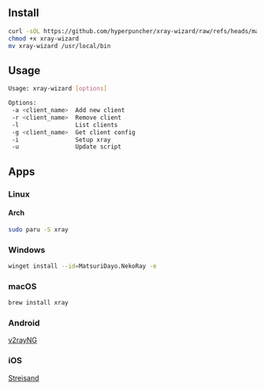 ## Install

```sh
curl -sOL https://github.com/hyperpuncher/xray-wizard/raw/refs/heads/main/xray-wizard
chmod +x xray-wizard
mv xray-wizard /usr/local/bin
```

## Usage

```sh
Usage: xray-wizard [options]

Options:
 -a <client_name>  Add new client
 -r <client_name>  Remove client
 -l                List clients
 -g <client_name>  Get client config
 -i                Setup xray
 -u                Update script
```

## Apps

### Linux

#### Arch

```sh
sudo paru -S xray
```

### Windows

```sh
winget install --id=MatsuriDayo.NekoRay -e
```

### macOS

```sh
brew install xray
```

### Android

[v2rayNG](https://github.com/2dust/v2rayNG)

### iOS

[Streisand](https://apps.apple.com/app/streisand/id6450534064)
